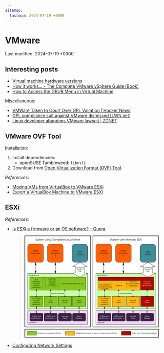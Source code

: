 ```yaml
---
sitemap:
  lastmod: 2024-07-19 +0000
---
```


# VMware

Last modified: 2024-07-19 +0000

## Interesting posts

- [Virtual machine hardware versions](https://knowledge.broadcom.com/external/article?legacyId=1003746)
- [How it works&#x2026; - The Complete VMware vSphere Guide [Book]](https://www.oreilly.com/library/view/the-complete-vmware/9781838985752/635bef33-d46b-4e11-9b99-6301be7d3969.xhtml)
- [How to Access the GRUB Menu in Virtual Machine](https://itsfoss.com/access-grub-virtual-machine/)

Miscellaneous:

- [VMWare Taken to Court Over GPL Violation \| Hacker News](https://news.ycombinator.com/item?id=9151799)
- [GPL compliance suit against VMware dismissed [LWN.net]](https://lwn.net/Articles/696936/)
- [Linux developer abandons VMware lawsuit \| ZDNET](https://www.zdnet.com/article/linux-developer-abandons-vmware-lawsuit/)

## VMware OVF Tool

Installation:

1. Install dependencies:
   - openSUSE Tumbleweed: `libnsl1`
2. Download from [Open Virtualization Format (OVF) Tool](https://developer.broadcom.com/tools/open-virtualization-format-ovf-tool/latest).

*References*:

- [Moving VMs from VirtualBox to VMware ESXi](https://cbalfour.github.io/2016-08-17-moving-vms-from-virtualbox-to-vmware-esxi/)
- [Export a VirtualBox Machine to VMware ESXi](http://www.baconapplications.com/export-a-virtualbox-machine-to-vmware/)

## ESXi

*References*:

- [Is ESXi a firmware or an OS software? - Quora](https://www.quora.com/Is-ESXi-a-firmware-or-an-OS-software)
  > ![ESXi](attachments/VMware/ESXi.png)
- [Configuring Network Settings](https://docs.vmware.com/en/VMware-vSphere/8.0/vsphere-esxi-installation/GUID-26F3BC88-DAD8-43E7-9EA0-160054954506.html)
